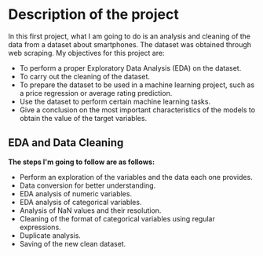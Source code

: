 # Description of the project
In this first project, what I am going to do is an analysis and cleaning of the data from a dataset about smartphones. The dataset was obtained through web scraping. My objectives for this project are:

- To perform a proper Exploratory Data Analysis (EDA) on the dataset.
- To carry out the cleaning of the dataset.
- To prepare the dataset to be used in a machine learning project, such as a price regression or average rating prediction.
- Use the dataset to perform certain machine learning tasks.
- Give a conclusion on the most important characteristics of the models to obtain the value of the target variables.

## EDA and Data Cleaning
**The steps I'm going to follow are as follows:**

- Perform an exploration of the variables and the data each one provides.
- Data conversion for better understanding.
- EDA analysis of numeric variables.
- EDA analysis of categorical variables.
- Analysis of NaN values and their resolution.
- Cleaning of the format of categorical variables using regular expressions.
- Duplicate analysis.
- Saving of the new clean dataset.
